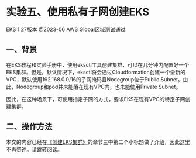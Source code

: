 # 实验五、使用私有子网创建EKS

EKS 1.27版本 @2023-06 AWS Global区域测试通过

## 一、背景

在EKS教程和实验手册中，使用eksctl工具创建集群，可以在几分钟内配置好一个EKS集群。但是，默认情况下，eksctl将会通过Cloudformation创建一个全新的VPC，默认使用192.168.0.0/16的子网掩码且Nodegroup位于Public Subnet。由此，Nodegroup和pod并未能落在现有VPC内，也未能使用Private Subnet。

因此，在这种场景下，可使用指定子网的方式，要求EKS在现有VPC的特定子网创建集群。

## 二、操作方法

本文的内容已经在[《创建EKS集群》](https://github.com/aobao32/eks-101-workshop/blob/main/01-create-cluster.md)的章节三中第二个小标题做了介绍，因此这里不再赘述。请跳转阅读。